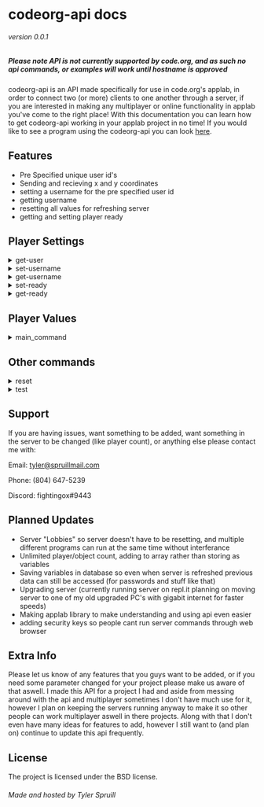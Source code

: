 codeorg-api              docs
======================================
###### version 0.0.1
##### Please note API is not currently supported by code.org, and as such no api commands, or examples will work until hostname is approved

codeorg-api is an API made specifically for use in code.org's applab, in order to connect two (or more) clients to one another through a server, 
if you are interested in making any multiplayer or online functionality in applab you've come to the right place! With this documentation you can learn how to get codeorg-api working in your applab project in no time! If you would like to see a program using the codeorg-api you can look [here](https://studio.code.org/projects/applab/yBNFOu6mZku55fLM-Knyw7RjCfnahbN7UVAXi2vt398).

Features
--------

- Pre Specified unique user id's
- Sending and recieving x and y coordinates
- setting a username for the pre specified user id
- getting username
- resetting all values for refreshing server
- getting and setting player ready

Player Settings
---------------
<details><summary>get-user</summary>
  
  <h1>get-user</h1>
  
  <h3>takes 0 params, returns 1 JSON</h3>
  
The first thing you need to do is get your user_id, you can do this using get-user which will return either P1, P2, or higher depending on the server size, which
is pre-set in the server's code, in order to get the server-size changed temporarily for your project contact support. If there are no users available get-user
will then return FULL.

<br>
<br>
URL:
<br>
  <code style="bgcolor=#525252">https://codeorg-api.com/server/get-user</code>
<br>
<br>
Example:
<br>
<code>
  startWebRequest("https://codeorg-api.com/server/get-user", function(content) {
    user = content;
    console.log("completed " + content);
  });
  </code>
</details>

<details><summary>set-username</summary>
  
  <h1>set-username</h1>
  
  <h3>takes 2 params, returns 1 JSON</h3>
  
set-username is the command used to set the username of a specific user id. It uses the user given from get-user, and it also takes another input which is what
the username would be set to, in most cases it would just be whatever the user input in the username/displayname text input but of course usecase can vary
and some people may set-username in their code with no input from the user, depending on what they need. As long as there are no errors calling set-username
will output "set username"

<br>
<br>
URL:
<br>
  <code>https://codeorg-api.com/server/set-username{PLAYER}[USERNAME]</code>
<br>
in the url player would be the user assigned from get-user, for example P1. USERNAME would be the username that is being set, for example what a user would
input in the display-name box.
<br>
<br>
Example:
<br>
<code>
  startWebRequest("https://codeorg-api.com/server/set-username{"+user+"}["+getText("username_input")+"]", function(content) {
    console.log("completed " + content);
  });
  </code>
 <br>
in this example username_input would be the text input of wherever your client is setting their username.
</details>

<details><summary>get-username</summary>
  
  <h1>get-username</h1>
  
  <h3>takes 1 params, returns 1 JSON</h3>
  
get-username is the command used for getting the username of a user ID, currently the server is only set up for two players and when get-username is run
the user from get-user is given as input, and then get-username returns the opposite users username. For example if you were given P1 and you called get-username
you would get P2's username, and if you were given P2 and called get-username you would be given P1's username. If your program requires multiple users
then contact support and we may be able to temporarily change the server properties to fit your needs.

<br>
<br>
URL:
<br>
  <code>https://codeorg-api.com/server/set-username{"+user+"}"</code>
<br>
in the URL user would be the user assigned from get-user
<br>
<br>
Example:
<br>
<code>
  startWebRequest("https://codeorg-api.com/server/set-username{"+user+"}", function(content) {
    other_username = content
  });
 </code>
 <br>
in this example other_username is the variable that you set the output of set-username to that way you can do whatever you need with the other player's username
</details>

<details><summary>set-ready</summary>
  
<h1>set-ready</h1>
  
<h3>takes 1 params, returns 1 JSON</h3>
  
  
The command that sets the property ready to true for specified user id, it takes one input which is the user from get-user, if there are no errors when it is called
  it returns "set to ready"

<br>
<br>
URL:
<br>
  <code>https://codeorg-api.com/server/set-ready{"+user+"}"</code>
<br>
in the URL user would be the user assigned from get-user

<br>
<br>
Example:
<br>
<code>
  startWebRequest("https://codeorg-api.com/server/set-ready{"+user+"}", function(content) {
    console.log("completed " + content);
  });
</code>
</details>

<details><summary>get-ready</summary>
  
  <h1>get-ready</h1>
  
  <h3>takes 1 params, returns 1 JSON</h3>

  
get-ready is the command used to check if a certain user is ready, it takes one input which is the client user's input given from get-user, it then gets the opposit
users ready status and returns that, for example if you are given P1 it would get P2's ready status and return either True or False

<br>
<br>
URL:
<br>
  <code>https://codeorg-api.com/server/get-ready{"+user+"}"</code>
<br>
in the example user would be the user assigned from get-user
<br>
<br>
Example:
<br>
<code>
  startWebRequest("https://codeorg-api.com/server/get-ready{"+user+"}", function(content) {
    other_ready = content
    console.log("completed " + content);
  });
  </code>
<br>
in this example other_ready would be the variable defining if the opposite user is ready or not, then you can use it how you need
</details>

Player Values
-------------
<details><summary>main_command</summary>

  <h1>main_command</h1>
  
  <h3>takes 2 params, returns 1 JSON</h3>


Unlike all the other commands in player settings player values doesn't have a set command, if there is no matching command then the server automatically assumes
that you are trying to get/change player values, also unlike the other commands, in order to make server communication as fast as possible it is a get and post
command all in one. You have two inputs consisting of your user, and a list containing the players x and y coordinates, then the output is the opposite players
x and y, this makes it so rather than making a get and set request (like get-user and set-user or get-ready and set-ready) it can do it in one command, this
is especially important as this command will (most likely) be used to update x and y of the opposite player (depending on use case of course) so by combining
this into one command will decrease the time it takes to make one game loop, and in turn increase the frame rate.

<br>
<br>
URL:
<br>
  <code>https://codeorg-api.com/server/{"+user+"}(x,y)"</code>
<br>
in the example user would be the user assigned from get-user
<br>
<br>
Example:
<br>
<code>
  var player_pos;
  timedLoop(20, function(){
    if(user == "P1"){
      player_pos = "("+getXPosition("P1_img")+","+getYPosition("P1_img")+")";
    }
    else if(user == "P2"){
      player_pos = "("+getXPosition("P2_img")+","+getYPosition("P2_img")+")";
    }
    startWebRequest("https://codeorg-api.com/server/{"+user+"}["+player_pos, function(content) {
      if(user != "P1"){
        setProperty("P2_img","x",parseInt(content.substring("[",",")));
        setProperty("P2_img","y",parseInt(content.substring(",","]")));
      }
      else if(user == "P2"){
        setProperty("P1_img","x",parseInt(content.substring("[",",")));
        setProperty("P1_img","y",parseInt(content.substring(",","]")));
      }
    });
    
  });
</code>
<br>
in example this P1_img and P2_img are the elements representing each player, they don't have to be images, that's just what I decided to use.
</details>
 
Other commands
--------------
<details><summary>reset</summary>
  
  <h1>reset</h1>
  
  <h3>takes 0 params, returns 1 JSON</h3>
  
Command use to reset all data to defaults
<br>
<br>
URL:
<br>
  <code>https://codeorg-api.com/server/reset</code>

<br>
<br>
Example:
<br>
<code>
  startWebRequest("https://codeorg-api.com/server/reset", function(content) {
    console.log("completed " + content);
  });
</code>
</details>

<details><summary>test</summary>
  
  <h1>test</h1>
  
  <h3>takes 0 params, returns 1 JSON</h3>
  
  
Just a command to check that the server is running, and that getting data is working, and all that, returns "Hello world!" on run

<br>
<br>
URL:
<br>
  <code>https://codeorg-api.com/test</code>
<br>
<br>
Example:
<br>
<code>
  startWebRequest("https://codeorg-api.com/test", function(content) {
    console.log("completed " + content);
  });
  </code>
</details> 

Support
-------

If you are having issues, want something to be added, want something in the server to be changed (like player count), or anything else please contact me with:


Email: tyler@spruillmail.com


Phone: (804) 647-5239


Discord: fightingox#9443

Planned Updates
---------------
- Server "Lobbies" so server doesn't have to be resetting, and multiple different programs can run at the same time without interferance
- Unlimited player/object count, adding to array rather than storing as variables
- Saving variables in database so even when server is refreshed previous data can still be accessed (for passwords and stuff like that)
- Upgrading server (currently running server on repl.it planning on moving server to one of my old upgraded PC's with gigabit internet for faster speeds)
- Making applab library to make understanding and using api even easier
- adding security keys so people cant run server commands through web browser

Extra Info
----------

Please let us know of any features that you guys want to be added, or if you need some parameter changed for your project please make us aware of that aswell.
I made this API for a project I had and aside from messing around with the api and multiplayer sometimes I don't have much use for it, however I plan on
keeping the servers running anyway to make it so other people can work multiplayer aswell in there projects. Along with that I don't even have many ideas for
features to add, however I still want to (and plan on) continue to update this api frequently.

License
-------

The project is licensed under the BSD license.





###### Made and hosted by Tyler Spruill
